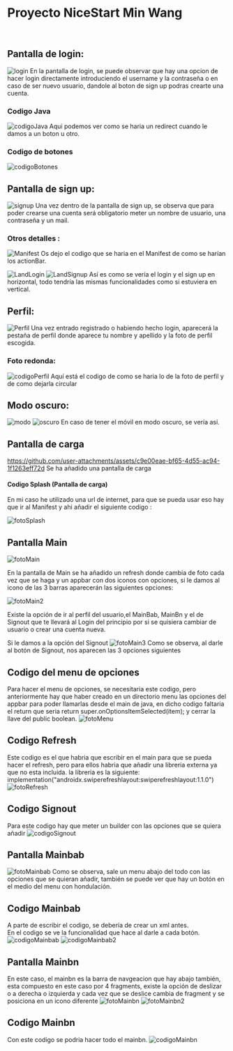 # Proyecto NiceStart Min Wang
<br>

## Pantalla de login: 
![login](img/login.png)
En la pantalla de login, se puede observar que hay una opcion de hacer login directamente 
introduciendo el username y la contraseña o en caso de ser nuevo usuario, dandole al boton
de sign up podras crearte una cuenta.
### Codigo Java
![codigoJava](img/codigoLogin.png)
Aqui podemos ver como se haria un redirect cuando le damos a un boton u otro.
### Codigo de botones 
![codigoBotones](img/BotonesLogin.png)
## Pantalla de sign up:
![signup](img/signup.png)
Una vez dentro de la pantalla de sign up, se observa que para poder crearse una cuenta
será obligatorio meter un nombre de usuario, una contraseña y un mail. 

### Otros detalles :
![Manifest](img/Manifest.png)
Os dejo el codigo que se haria en el Manifest de como se harían los actionBar.

![LandLogin](img/LoginLand.png)
![LandSignup](img/SignupLand.png)
Así es como se vería el login y el sign up en horizontal, todo tendría las mismas
funcionalidades como si estuviera en vertical.
## Perfil:
![Perfil](img/perfil.png)
Una vez entrado registrado o habiendo hecho login, aparecerá la pestaña de
perfil donde aparece tu nombre y apellido y la foto de perfil escogida.

### Foto redonda:
![codigoPerfil](img/codigoPerfil.png)
Aquí está el codigo de como se haria lo de la foto de perfil y de como 
dejarla circular
## Modo oscuro:
![modo](img/modo_oscuro.png)
![oscuro](img/oscuro2.png)
En caso de tener el móvil en modo oscuro, se vería así.
## Pantalla de carga

https://github.com/user-attachments/assets/c9e00eae-bf65-4d55-ac94-1f1263eff72d
Se ha añadido una pantalla de carga

#### Codigo Splash (Pantalla de carga)
En mi caso he utilizado una url de internet, para que se pueda usar eso
hay que ir al Manifest y ahi añadir el siguiente codigo :
<uses-permission android:name="android.permission.INTERNET" />

![fotoSplash](img/codigoSplash.png)
## Pantalla Main
![fotoMain](img/Main1.png)

En la pantalla de Main se ha añadido un refresh donde cambia de foto
cada vez que se haga y un appbar con dos iconos con opciones,
si le damos al icono de las 3 barras aparecerán las siguientes opciones:

![fotoMain2](img/Main2.png)

Existe la opción de ir al perfil del usuario,el MainBab, MainBn y el de Signout que te llevará
al Login del principio por si se quisiera cambiar de usuario o crear 
una cuenta nueva.

Si le damos a la opción del Signout
![fotoMain3](img/Main3.png)
Como se observa, al darle al botón de Signout, nos aparecen las 3 
opciones siguientes
## Codigo del menu de opciones
Para hacer el menu de opciones, se necesitaria este codigo, pero anteriormente hay que
haber creado en un directorio menu las opciones del appbar para poder llamarlas desde
el main de java, en dicho codigo faltaria el return que seria  return super.onOptionsItemSelected(item);
y cerrar la llave del public boolean.
![fotoMenu](img/CodigoMenu.png)
## Codigo Refresh
Este codigo es el que habria que escribir en el main para que se pueda
hacer el refresh, pero para ellos habria que añadir una libreria externa
ya que no esta incluida. la libreria es la siguiente:
implementation("androidx.swiperefreshlayout:swiperefreshlayout:1.1.0")
![fotoRefresh](img/CodigoMain2.png)

## Codigo Signout
Para este codigo hay que meter un builder con las opciones que se quiera
añadir
![codigoSignout](img/CodigoMain1.png)


## Pantalla Mainbab
![fotoMainbab](img/Mainbab.png)
Como se observa, sale un menu abajo del todo con las opciones que se
quieran añadir, también se puede ver que hay un botón en el medio del menu
con hondulación.


## Codigo Mainbab
A parte de escribir el codigo, se debería de crear un xml antes.        
En el codigo se ve la funcionalidad que hace al darle a cada botón.
![codigoMainbab](img/Mainbab1.png)
![codigoMainbab2](img/Mainbab2.png)

## Pantalla Mainbn
En este caso, el mainbn es la barra de navgeacion que hay abajo también,
esta compuesto en este caso por 4 fragments, existe la opción de 
deslizar o a derecha o izquierda y cada vez que se deslice cambia de
fragment y se posiciona en un icono diferente
![fotoMainbn](img/Mainbn.png)
![fotoMainbn2](img/Mainbn2.png)

## Codigo Mainbn
Con este codigo se podria hacer todo el mainbn.
![codigoMainbn](img/Mainbn1.png)






